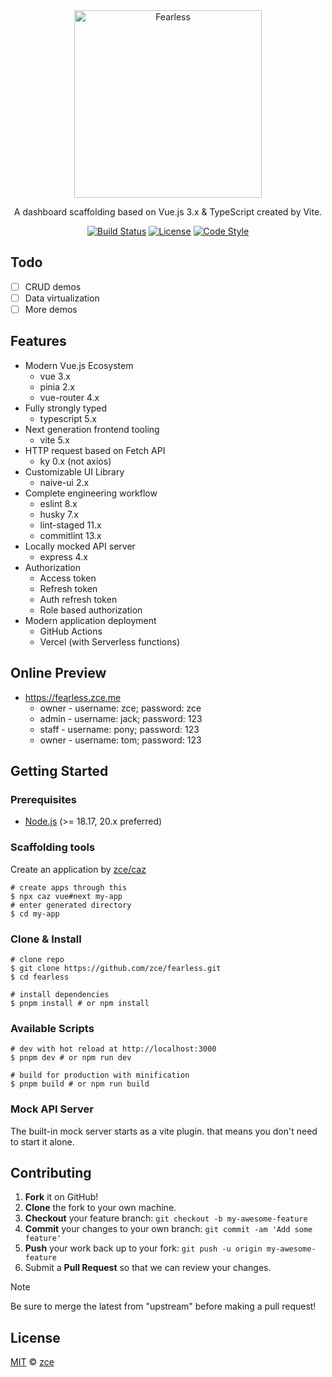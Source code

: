 <div align="center">
  <a href="https://fearless.zce.me">
    <picture>
      <source srcset="https://fearless.zce.me/logo-dark.svg" media="(prefers-color-scheme: dark)">
      <img src="https://fearless.zce.me/logo.svg" width="300 alt="Fearless" title="Fearless">
    </picture>
  </a>
  <p>A dashboard scaffolding based on Vue.js 3.x & TypeScript created by Vite.</p>
  <p>
    <a href="https://github.com/zce/fearless/actions"><img src="https://img.shields.io/github/actions/workflow/status/zce/fearless/main.yml" alt="Build Status"></a>
    <a href="https://github.com/zce/fearless/blob/master/LICENSE"><img src="https://img.shields.io/github/license/zce/fearless" alt="License"></a>
    <a href="https://standardjs.com"><img src="https://img.shields.io/badge/code_style-standard-brightgreen" alt="Code Style"></a>
  </p>
</div>

## Todo

- [ ] CRUD demos
- [ ] Data virtualization
- [ ] More demos

## Features

- Modern Vue.js Ecosystem
  - vue 3.x
  - pinia 2.x
  - vue-router 4.x
- Fully strongly typed
  - typescript 5.x
- Next generation frontend tooling
  - vite 5.x
- HTTP request based on Fetch API
  - ky 0.x (not axios)
- Customizable UI Library
  - naive-ui 2.x
- Complete engineering workflow
  - eslint 8.x
  - husky 7.x
  - lint-staged 11.x
  - commitlint 13.x
- Locally mocked API server
  - express 4.x
- Authorization
  - Access token
  - Refresh token
  - Auth refresh token
  - Role based authorization
- Modern application deployment
  - GitHub Actions
  - Vercel (with Serverless functions)

## Online Preview

- https://fearless.zce.me
  - owner - username: zce; password: zce
  - admin - username: jack; password: 123
  - staff - username: pony; password: 123
  - owner - username: tom; password: 123

## Getting Started

### Prerequisites

- [Node.js](https://nodejs.org) (>= 18.17, 20.x preferred)

### Scaffolding tools

Create an application by [zce/caz](https://github.com/zce/caz)

```shell
# create apps through this
$ npx caz vue#next my-app
# enter generated directory
$ cd my-app
```

### Clone & Install

```shell
# clone repo
$ git clone https://github.com/zce/fearless.git
$ cd fearless

# install dependencies
$ pnpm install # or npm install
```

### Available Scripts

```shell
# dev with hot reload at http://localhost:3000
$ pnpm dev # or npm run dev

# build for production with minification
$ pnpm build # or npm run build
```

### Mock API Server

The built-in mock server starts as a vite plugin. that means you don't need to start it alone.

## Contributing

1. **Fork** it on GitHub!
2. **Clone** the fork to your own machine.
3. **Checkout** your feature branch: `git checkout -b my-awesome-feature`
4. **Commit** your changes to your own branch: `git commit -am 'Add some feature'`
5. **Push** your work back up to your fork: `git push -u origin my-awesome-feature`
6. Submit a **Pull Request** so that we can review your changes.

> [!NOTE]
> Be sure to merge the latest from "upstream" before making a pull request!

## License

[MIT](LICENSE) &copy; [zce](https://zce.me)
